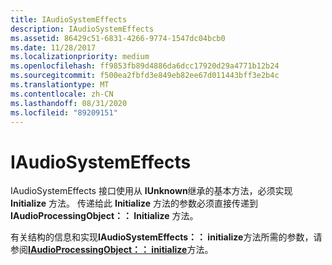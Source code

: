 ```yaml
---
title: IAudioSystemEffects
description: IAudioSystemEffects
ms.assetid: 86429c51-6831-4266-9774-1547dc04bcb0
ms.date: 11/28/2017
ms.localizationpriority: medium
ms.openlocfilehash: ff9853fb89d4886da6dcc17920d29a4771b12b24
ms.sourcegitcommit: f500ea2fbfd3e849eb82ee67d011443bff3e2b4c
ms.translationtype: MT
ms.contentlocale: zh-CN
ms.lasthandoff: 08/31/2020
ms.locfileid: "89209151"
---
```

# <a name="iaudiosystemeffects"></a>IAudioSystemEffects


IAudioSystemEffects 接口使用从 **IUnknown**继承的基本方法，必须实现 **Initialize** 方法。 传递给此 **Initialize** 方法的参数必须直接传递到 **IAudioProcessingObject：： Initialize** 方法。

有关结构的信息和实现**IAudioSystemEffects：： initialize**方法所需的参数，请参阅[**IAudioProcessingObject：： initialize**](/windows/desktop/api/audioenginebaseapo/nf-audioenginebaseapo-iaudioprocessingobject-initialize)方法。

 

